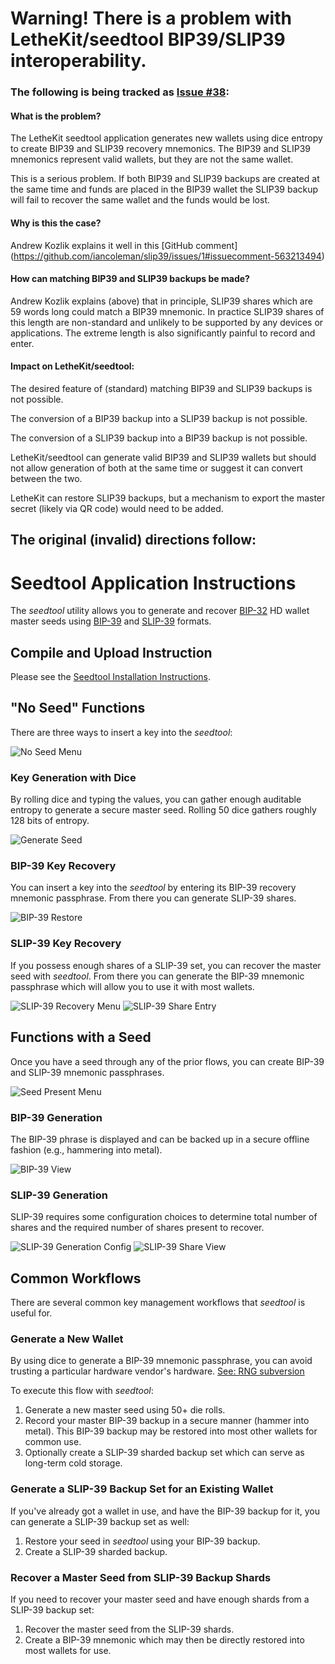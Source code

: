 # Warning!  There is a problem with LetheKit/seedtool BIP39/SLIP39 interoperability.

### The following is being tracked as [Issue #38](https://github.com/BlockchainCommons/bc-lethekit/issues/38):

#### What is the problem?

The LetheKit seedtool application generates new wallets using dice
entropy to create BIP39 and SLIP39 recovery mnemonics. The BIP39 and
SLIP39 mnemonics represent valid wallets, but they are not the same
wallet.

This is a serious problem.  If both BIP39 and SLIP39 backups are
created at the same time and funds are placed in the BIP39 wallet the
SLIP39 backup will fail to recover the same wallet and the funds would
be lost.

#### Why is this the case?

Andrew Kozlik explains it well in this [GitHub comment]
(https://github.com/iancoleman/slip39/issues/1#issuecomment-563213494)

#### How can matching BIP39 and SLIP39 backups be made?

Andrew Kozlik explains (above) that in principle, SLIP39 shares which
are 59 words long could match a BIP39 mnemonic.  In practice SLIP39
shares of this length are non-standard and unlikely to be supported by
any devices or applications.  The extreme length is also significantly
painful to record and enter.

#### Impact on LetheKit/seedtool:

The desired feature of (standard) matching BIP39 and SLIP39 backups is
not possible.

The conversion of a BIP39 backup into a SLIP39 backup is not possible.

The conversion of a SLIP39 backup into a BIP39 backup is not possible.

LetheKit/seedtool can generate valid BIP39 and SLIP39 wallets but
should not allow generation of both at the same time or suggest it
can convert between the two.

LetheKit can restore SLIP39 backups, but a mechanism to export the
master secret (likely via QR code) would need to be added.

## The original (invalid) directions follow:

# Seedtool Application Instructions

The *seedtool* utility allows you to generate and recover
[BIP-32](https://github.com/bitcoin/bips/blob/master/bip-0032.mediawiki)
HD wallet master seeds using
[BIP-39](https://github.com/bitcoin/bips/blob/master/bip-0039.mediawiki)
and
[SLIP-39](https://github.com/satoshilabs/slips/blob/master/slip-0039.md)
formats.

## Compile and Upload Instruction

Please see the [Seedtool Installation Instructions](doc/build.md).

## "No Seed" Functions

There are three ways to insert a key into the *seedtool*:

![No Seed Menu](doc/images/no-seed.png)

### Key Generation with Dice

By rolling dice and typing the values, you can gather enough auditable entropy to generate a secure master seed.  Rolling 50 dice gathers
roughly 128 bits of entropy.

![Generate Seed](doc/images/generate-seed.png)

### BIP-39 Key Recovery

You can insert a key into the *seedtool* by entering its BIP-39
recovery mnemonic passphrase.  From there you can generate SLIP-39
shares.

![BIP-39 Restore](doc/images/bip39-restore.png)

### SLIP-39 Key Recovery

If you possess enough shares of a SLIP-39 set, you can recover the
master seed with *seedtool*.  From there you can generate the BIP-39
mnemonic passphrase which will allow you to use it with most wallets.

![SLIP-39 Recovery Menu](doc/images/slip39-restore-menu.png) ![SLIP-39 Share Entry](doc/images/slip39-share-restore.png)

## Functions with a Seed

Once you have a seed through any of the prior flows, you can create
BIP-39 and SLIP-39 mnemonic passphrases.

![Seed Present Menu](doc/images/seed-present.png)

### BIP-39 Generation

The BIP-39 phrase is displayed and can be backed up in a secure
offline fashion (e.g., hammering into metal).

![BIP-39 View](doc/images/bip39-view.png)

### SLIP-39 Generation

SLIP-39 requires some configuration choices to determine total number of shares
and the required number of shares present to recover.

![SLIP-39 Generation Config](doc/images/config-slip39.png) ![SLIP-39 Share View](doc/images/slip39-share-view.png)

## Common Workflows

There are several common key management workflows that *seedtool* is
useful for.

### Generate a New Wallet

By using dice to generate a BIP-39 mnemonic passphrase, you can avoid
trusting a particular hardware vendor's hardware.
[See: RNG subversion](https://en.wikipedia.org/wiki/Random_number_generator_attack#RNG_subversion)

To execute this flow with *seedtool*:
1. Generate a new master seed using 50+ die rolls.
2. Record your master BIP-39 backup in a secure manner (hammer into metal).
   This BIP-39 backup may be restored into most other wallets for common use.
3. Optionally create a SLIP-39 sharded backup set which can serve as
   long-term cold storage.
   
### Generate a SLIP-39 Backup Set for an Existing Wallet

If you've already got a wallet in use, and have the BIP-39 backup for
it, you can generate a SLIP-39 backup set as well:
1. Restore your seed in *seedtool* using your BIP-39 backup.
2. Create a SLIP-39 sharded backup.

### Recover a Master Seed from SLIP-39 Backup Shards

If you need to recover your master seed and have enough shards from a
SLIP-39 backup set:
1. Recover the master seed from the SLIP-39 shards.
2. Create a BIP-39 mnemonic which may then be directly restored into
   most wallets for use.
